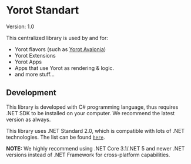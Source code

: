 # Yorot Standart

Version: 1.0

This centralized library is used by and for:
- Yorot flavors (such as [Yorot Avalonia](https://github.com/haltroy-yorot/Yorot-Avalonia))
- Yorot Extensions
- Yorot Apps
- Apps that use Yorot as rendering & logic.
- and more stuff...

## Development

This library is developed with C# programming language, thus requires
.NET SDK to be installed on your computer. We recommend the latest version as always.

This library uses .NET Standard 2.0, which is compatible with lots of .NET
technologies. The list can be found [`here`](https://docs.microsoft.com/en-us/dotnet/standard/net-standard?tabs=net-standard-2-0#select-net-standard-version).

**NOTE:** We highly recommend using .NET Core 3.1/.NET 5 and newer .NET versions instead of .NET Framework for cross-platform capabilities.
